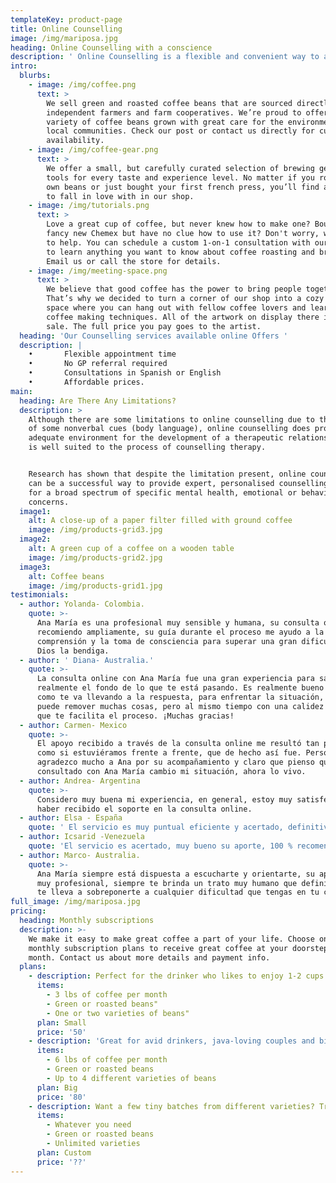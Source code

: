 ```yaml
---
templateKey: product-page
title: Online Counselling
image: /img/mariposa.jpg
heading: Online Counselling with a conscience
description: ' Online Counselling is a flexible and convenient way to access our counselling services.Our clients engage with their counsellor in “real time” whilst maintaining the same level of privacy and confidentiality they would come to expect during any face to face counselling, remote counselling online allows for in-depth therapy by enabling clients to communicate online in real time via a video and/or voice connection.'
intro:
  blurbs:
    - image: /img/coffee.png
      text: >
        We sell green and roasted coffee beans that are sourced directly from
        independent farmers and farm cooperatives. We’re proud to offer a
        variety of coffee beans grown with great care for the environment and
        local communities. Check our post or contact us directly for current
        availability.
    - image: /img/coffee-gear.png
      text: >
        We offer a small, but carefully curated selection of brewing gear and
        tools for every taste and experience level. No matter if you roast your
        own beans or just bought your first french press, you’ll find a gadget
        to fall in love with in our shop.
    - image: /img/tutorials.png
      text: >
        Love a great cup of coffee, but never knew how to make one? Bought a
        fancy new Chemex but have no clue how to use it? Don't worry, we’re here
        to help. You can schedule a custom 1-on-1 consultation with our baristas
        to learn anything you want to know about coffee roasting and brewing.
        Email us or call the store for details.
    - image: /img/meeting-space.png
      text: >
        We believe that good coffee has the power to bring people together.
        That’s why we decided to turn a corner of our shop into a cozy meeting
        space where you can hang out with fellow coffee lovers and learn about
        coffee making techniques. All of the artwork on display there is for
        sale. The full price you pay goes to the artist.
  heading: 'Our Counselling services available online Offers '
  description: |
    •       Flexible appointment time
    •       No GP referral required
    •       Consultations in Spanish or English
    •       Affordable prices.
main:
  heading: Are There Any Limitations?
  description: >
    Although there are some limitations to online counselling due to the absence
    of some nonverbal cues (body language), online counselling does provide an
    adequate environment for the development of a therapeutic relationship and
    is well suited to the process of counselling therapy.


    Research has shown that despite the limitation present, online counselling
    can be a successful way to provide expert, personalised counselling therapy
    for a broad spectrum of specific mental health, emotional or behavioural
    concerns.
  image1:
    alt: A close-up of a paper filter filled with ground coffee
    image: /img/products-grid3.jpg
  image2:
    alt: A green cup of a coffee on a wooden table
    image: /img/products-grid2.jpg
  image3:
    alt: Coffee beans
    image: /img/products-grid1.jpg
testimonials:
  - author: Yolanda- Colombia.
    quote: >-
      Ana María es una profesional muy sensible y humana, su consulta online la
      recomiendo ampliamente, su guía durante el proceso me ayudo a la
      comprensión y la toma de consciencia para superar una gran dificultad,
      Dios la bendiga.  
  - author: ' Diana- Australia.'
    quote: >-
      La consulta online con Ana María fue una gran experiencia para saber
      realmente el fondo de lo que te está pasando. Es realmente bueno la manera
      como te va llevando a la respuesta, para enfrentar la situación, aunque
      puede remover muchas cosas, pero al mismo tiempo con una calidez humana
      que te facilita el proceso. ¡Muchas gracias!
  - author: Carmen- Mexico
    quote: >-
      El apoyo recibido a través de la consulta online me resultó tan práctico
      como si estuviéramos frente a frente, que de hecho así fue. Personalmente
      agradezco mucho a Ana por su acompañamiento y claro que pienso que haber
      consultado con Ana María cambio mi situación, ahora lo vivo.
  - author: Andrea- Argentina
    quote: >-
      Considero muy buena mi experiencia, en general, estoy muy satisfecha con
      haber recibido el soporte en la consulta online.
  - author: Elsa - España
    quote: ' El servicio es muy puntual eficiente y acertado, definitivamente recomendaría el servicio.'
  - author: Icsarid -Venezuela
    quote: 'El servicio es acertado, muy bueno su aporte, 100 % recomendada!'
  - author: Marco- Australia.
    quote: >-
      Ana María siempre está dispuesta a escucharte y orientarte, su aporte es
      muy profesional, siempre te brinda un trato muy humano que definitivamente
      te lleva a sobreponerte a cualquier dificultad que tengas en tu camino.
full_image: /img/mariposa.jpg
pricing:
  heading: Monthly subscriptions
  description: >-
    We make it easy to make great coffee a part of your life. Choose one of our
    monthly subscription plans to receive great coffee at your doorstep each
    month. Contact us about more details and payment info.
  plans:
    - description: Perfect for the drinker who likes to enjoy 1-2 cups per day.
      items:
        - 3 lbs of coffee per month
        - Green or roasted beans"
        - One or two varieties of beans"
      plan: Small
      price: '50'
    - description: 'Great for avid drinkers, java-loving couples and bigger crowds'
      items:
        - 6 lbs of coffee per month
        - Green or roasted beans
        - Up to 4 different varieties of beans
      plan: Big
      price: '80'
    - description: Want a few tiny batches from different varieties? Try our custom plan
      items:
        - Whatever you need
        - Green or roasted beans
        - Unlimited varieties
      plan: Custom
      price: '??'
---
```


